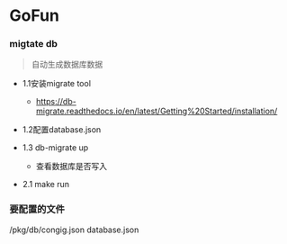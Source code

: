 # GoFun

### migtate db

>自动生成数据库数据

- 1.1安装migrate tool
  - https://db-migrate.readthedocs.io/en/latest/Getting%20Started/installation/
- 1.2配置database.json

- 1.3 db-migrate up
  - 查看数据库是否写入

- 2.1 make run

### 要配置的文件
/pkg/db/congig.json
database.json
